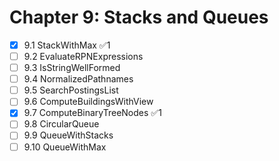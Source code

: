 # Chapter 9: Stacks and Queues

- [x] 9.1 StackWithMax ✅1
- [ ] 9.2 EvaluateRPNExpressions
- [ ] 9.3 IsStringWellFormed
- [ ] 9.4 NormalizedPathnames
- [ ] 9.5 SearchPostingsList
- [ ] 9.6 ComputeBuildingsWithView
- [x] 9.7 ComputeBinaryTreeNodes ✅1
- [ ] 9.8 CircularQueue
- [ ] 9.9 QueueWithStacks
- [ ] 9.10 QueueWithMax
